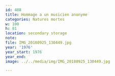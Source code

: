 ```yaml
---
id: 488
title: Hommage a un musicien anonyme
categories: Natures mortes
w: 100
h: 81
location: secondary storage
note:
file: IMG_20180925_130449.jpg
year: '1976'
year_start: 1976
year_end:
image: ../../media/img/IMG_20180925_130449.jpg

---
```

